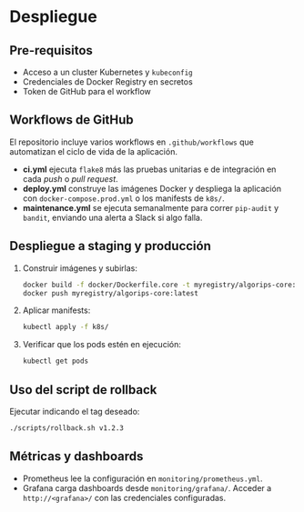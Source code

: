 # Despliegue

## Pre-requisitos
- Acceso a un cluster Kubernetes y `kubeconfig`
- Credenciales de Docker Registry en secretos
- Token de GitHub para el workflow

## Workflows de GitHub
El repositorio incluye varios workflows en `.github/workflows` que
automatizan el ciclo de vida de la aplicación.

- **ci.yml** ejecuta `flake8` más las pruebas unitarias e de
  integración en cada *push* o *pull request*.
- **deploy.yml** construye las imágenes Docker y despliega la
  aplicación con `docker-compose.prod.yml` o los manifests de
  `k8s/`.
- **maintenance.yml** se ejecuta semanalmente para correr
  `pip-audit` y `bandit`, enviando una alerta a Slack si algo falla.

## Despliegue a staging y producción
1. Construir imágenes y subirlas:
   ```bash
   docker build -f docker/Dockerfile.core -t myregistry/algorips-core:latest .
   docker push myregistry/algorips-core:latest
   ```
2. Aplicar manifests:
   ```bash
   kubectl apply -f k8s/
   ```
3. Verificar que los pods estén en ejecución:
   ```bash
   kubectl get pods
   ```

## Uso del script de rollback
Ejecutar indicando el tag deseado:
```bash
./scripts/rollback.sh v1.2.3
```

## Métricas y dashboards
- Prometheus lee la configuración en `monitoring/prometheus.yml`.
- Grafana carga dashboards desde `monitoring/grafana/`.
Acceder a `http://<grafana>/` con las credenciales configuradas.
